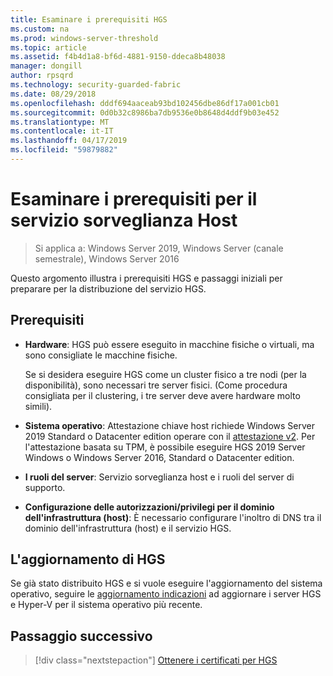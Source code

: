 ```yaml
---
title: Esaminare i prerequisiti HGS
ms.custom: na
ms.prod: windows-server-threshold
ms.topic: article
ms.assetid: f4b4d1a8-bf6d-4881-9150-ddeca8b48038
manager: dongill
author: rpsqrd
ms.technology: security-guarded-fabric
ms.date: 08/29/2018
ms.openlocfilehash: dddf694aaceab93bd102456dbe86df17a001cb01
ms.sourcegitcommit: 0d0b32c8986ba7db9536e0b8648d4ddf9b03e452
ms.translationtype: MT
ms.contentlocale: it-IT
ms.lasthandoff: 04/17/2019
ms.locfileid: "59879882"
---
```

# <a name="review-prerequisites-for-the-host-guardian-service"></a>Esaminare i prerequisiti per il servizio sorveglianza Host

>Si applica a: Windows Server 2019, Windows Server (canale semestrale), Windows Server 2016


Questo argomento illustra i prerequisiti HGS e passaggi iniziali per preparare per la distribuzione del servizio HGS.

## <a name="prerequisites"></a>Prerequisiti 

-   **Hardware**: HGS può essere eseguito in macchine fisiche o virtuali, ma sono consigliate le macchine fisiche.

    Se si desidera eseguire HGS come un cluster fisico a tre nodi (per la disponibilità), sono necessari tre server fisici. (Come procedura consigliata per il clustering, i tre server deve avere hardware molto simili).
  
-   **Sistema operativo**: Attestazione chiave host richiede Windows Server 2019 Standard o Datacenter edition operare con il [attestazione v2](guarded-fabric-tpm-trusted-attestation-capturing-hardware.md#versioned-attestation-policies). Per l'attestazione basata su TPM, è possibile eseguire HGS 2019 Server Windows o Windows Server 2016, Standard o Datacenter edition.

-   **I ruoli del server**: Servizio sorveglianza host e i ruoli del server di supporto.

-   **Configurazione delle autorizzazioni/privilegi per il dominio dell'infrastruttura (host)**: È necessario configurare l'inoltro di DNS tra il dominio dell'infrastruttura (host) e il servizio HGS. 
    
## <a name="upgrading-hgs"></a>L'aggiornamento di HGS

Se già stato distribuito HGS e si vuole eseguire l'aggiornamento del sistema operativo, seguire le [aggiornamento indicazioni](guarded-fabric-upgrade-to-2019.md) ad aggiornare i server HGS e Hyper-V per il sistema operativo più recente.

## <a name="next-step"></a>Passaggio successivo

>[!div class="nextstepaction"]
[Ottenere i certificati per HGS](guarded-fabric-obtain-certs.md)